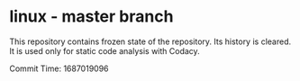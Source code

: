 # linux - master branch

This repository contains frozen state of the repository.
Its history is cleared. It is used only for static code
analysis with Codacy.

Commit Time: 1687019096